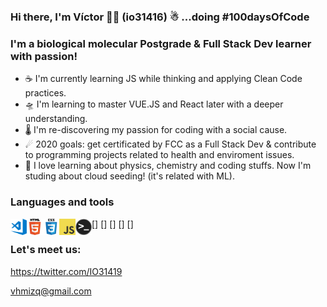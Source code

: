 ### Hi there, I'm Víctor 👨‍🚀 (io31416) ☃ ...doing #100daysOfCode

### I'm a biological molecular Postgrade &  Full Stack Dev learner with passion!
- ☕ I'm currently learning JS while thinking and applying Clean Code practices.
- 🛸 I'm learning to master VUE.JS and React later with a deeper understanding.
- 🌡 I'm re-discovering my passion for coding with a social cause.
- ☄ 2020 goals: get certificated by FCC as a Full Stack Dev & contribute to programming projects related to health and enviroment issues.
- 🚀 I love learning about physics, chemistry and coding stuffs. Now I'm studing about cloud seeding! (it's related with ML).


### Languages and tools

[<img align="left" alt="Visual Studio Code" width="26px" src="https://raw.githubusercontent.com/github/explore/80688e429a7d4ef2fca1e82350fe8e3517d3494d/topics/visual-studio-code/visual-studio-code.png"/>]
[<img align="left" alt="HTML5" width="26px" src="https://raw.githubusercontent.com/github/explore/80688e429a7d4ef2fca1e82350fe8e3517d3494d/topics/html/html.png"/>]
[<img align="left" alt="CSS3" width="26px" src="https://raw.githubusercontent.com/github/explore/80688e429a7d4ef2fca1e82350fe8e3517d3494d/topics/css/css.png"/>]
[<img align="left" alt="JavaScript" width="26px" src="https://raw.githubusercontent.com/github/explore/80688e429a7d4ef2fca1e82350fe8e3517d3494d/topics/javascript/javascript.png" />]
[<img align="left" alt="Terminal" width="26px" src="https://raw.githubusercontent.com/github/explore/80688e429a7d4ef2fca1e82350fe8e3517d3494d/topics/terminal/terminal.png"/>]


### Let's meet us:
https://twitter.com/IO31419

vhmizq@gmail.com


<!---
io31416/io31416 is a ✨ special ✨ repository because its `README.md` (this file) appears on your GitHub profile.
You can click the Preview link to take a look at your changes.
--->
